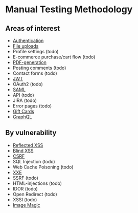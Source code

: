# Manual Testing Methodology

## Areas of interest
+ [Authentication](https://github.com/Bengman/Methodology/blob/master/authentication.md)
+ [File uploads](https://github.com/Bengman/Methodology/blob/master/file_upload.md)
+ Profile settings (todo)
+ E-commerce purchase/cart flow (todo)
+ [PDF-generation](https://github.com/Bengman/Methodology/blob/master/pdf_gen.md)
+ Posting comments (todo)
+ Contact forms (todo)
+ [JWT](https://github.com/Bengman/Methodology/blob/master/jwt.md)
+ OAuth2 (todo)
+ [SAML](https://github.com/Bengman/Methodology/blob/master/saml.md)
+ API (todo)
+ JIRA (todo)
+ Error pages (todo)
+ [Gift Cards](https://github.com/Bengman/Methodology/blob/master/gift_cards.md)
+ [GraphQL](https://github.com/Bengman/Methodology/blob/master/graphql.md)

## By vulnerability
+ [Reflected XSS](https://github.com/Bengman/Methodology/blob/master/reflected_xss.md)
+ [Blind XSS](https://github.com/Bengman/Methodology/blob/master/blind_xss.md)
+ [CSRF](https://github.com/Bengman/Methodology/blob/master/csrf.md)
+ SQL Injection (todo)
+ Web Cache Poisoning (todo)
+ [XXE](https://github.com/Bengman/Methodology/blob/master/xxe.md)
+ SSRF (todo)
+ HTML-injections (todo)
+ IDOR (todo)
+ Open Redirect (todo)
+ XSSI (todo)
+ [Image Magic](https://github.com/Bengman/Methodology/blob/master/image_magic.md)
